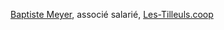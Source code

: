 [Baptiste Meyer](https://twitter.com/meyer_baptiste), associé salarié, [Les-Tilleuls.coop](https://les-tilleuls.coop)